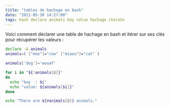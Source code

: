 ```yaml
---
title: "tables de hachage en bash"
date: "2011-05-30 14:27:00"
tags: hash declare animals key value hachage iterate
---
```

Voici comment déclarer une table de hachage en bash et itérer sur ses clés pour récupérer les valeurs :


```bash
declare -A animals
animals=( ["moo"]="cow" ["miaou"]="cat" )

animals['dog']='wouaf'

for i in "${!animals[@]}"
do
  echo "key  : $i"
  echo "value: ${animals[$i]}"
done

echo "There are ${#animals[@]} animals."
```
